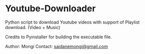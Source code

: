 # Youtube-Downloader
Python script to download Youtube videos with support of Playlist download. (Video + Music)

Credits to Pyinstaller for building the executable file.

Author: Mongi
Contact: saidanemongi@gmail.com
